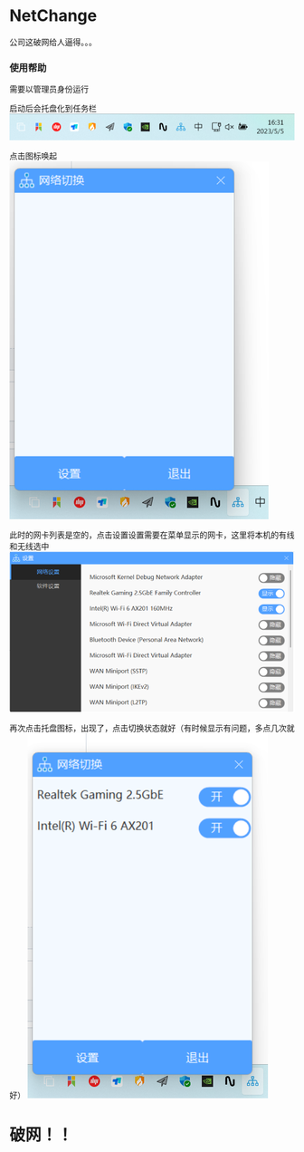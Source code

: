# NetChange

公司这破网给人逼得。。。

### 使用帮助

需要以管理员身份运行

启动后会托盘化到任务栏
![1](https://github.com/wk0ng/NetChange/blob/main/image/help-01.png)

点击图标唤起
![2](https://github.com/wk0ng/NetChange/blob/main/image/help-02.png)

此时的网卡列表是空的，点击设置设置需要在菜单显示的网卡，这里将本机的有线和无线选中
![3](https://github.com/wk0ng/NetChange/blob/main/image/help-03.png)

再次点击托盘图标，出现了，点击切换状态就好（有时候显示有问题，多点几次就好）
![4](https://github.com/wk0ng/NetChange/blob/main/image/help-04.png)

# 破网！！

